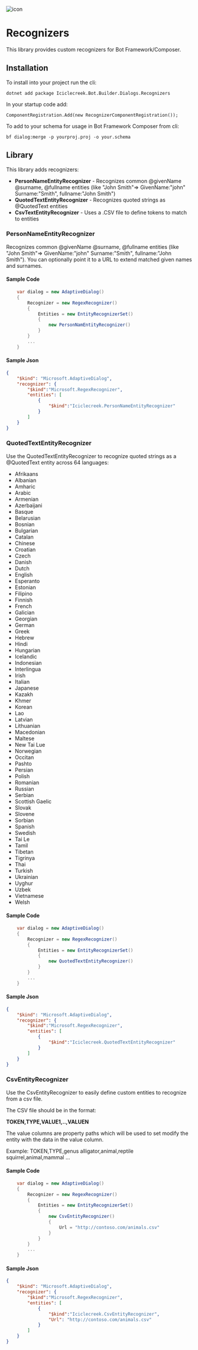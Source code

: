 ![icon](icon.png)

# Recognizers
This library provides custom recognizers for Bot Framework/Composer.

## Installation
To install into your project run the cli:

```dotnet add package Iciclecreek.Bot.Builder.Dialogs.Recognizers```

In your startup code add:

```ComponentRegistration.Add(new RecognizerComponentRegistration());```

To add to your schema for usage in Bot Framework Composer from cli:

```bf dialog:merge -p yourproj.proj -o your.schema```

## Library
This library adds recognizers:
* **PersonNameEntityRecognizer** - Recognizes common @givenName @surname, @fullname entities (like "John Smith"=> GivenName:"john" Surname:"Smith", fullname:"John Smith")
* **QuotedTextEntityRecognizer** - Recognizes quoted strings as @QuotedText entities
* **CsvTextEntityRecognizer** - Uses a .CSV file to define tokens to match to entities

### PersonNameEntityRecognizer
Recognizes common @givenName @surname, @fullname entities (like "John Smith"=> GivenName:"john" Surname:"Smith", fullname:"John Smith"). You can optionally point it to a
URL to extend matched given names and surnames.

#### Sample Code
```C#
    var dialog = new AdaptiveDialog()
    {
        Recognizer = new RegexRecognizer()
        {
            Entities = new EntityRecognizerSet()
            {
                new PersonNamEntityRecognizer()
            }
        }
        ...
    }
```

#### Sample Json

```json
{
    "$kind": "Microsoft.AdaptiveDialog",
    "recognizer": {
        "$kind":"Microsoft.RegexRecognizer",
        "entities": [
            {
                "$kind":"Iciclecreek.PersonNameEntityRecognizer"
            }
        ]
    }
}
```
### QuotedTextEntityRecognizer
Use the QuotedTextEntityRecognizer to recognize quoted strings as a @QuotedText entity across 64 languages:
* Afrikaans
* Albanian
* Amharic
* Arabic
* Armenian
* Azerbaijani
* Basque
* Belarusian
* Bosnian
* Bulgarian
* Catalan
* Chinese
* Croatian
* Czech
* Danish
* Dutch
* English
* Esperanto
* Estonian
* Filipino
* Finnish
* French
* Galician
* Georgian
* German
* Greek
* Hebrew
* Hindi
* Hungarian
* Icelandic
* Indonesian
* Interlingua
* Irish
* Italian
* Japanese
* Kazakh
* Khmer
* Korean
* Lao
* Latvian
* Lithuanian
* Macedonian
* Maltese
* New Tai Lue
* Norwegian
* Occitan
* Pashto
* Persian
* Polish
* Romanian
* Russian
* Serbian
* Scottish Gaelic
* Slovak
* Slovene
* Sorbian
* Spanish
* Swedish
* Tai Le
* Tamil
* Tibetan
* Tigrinya
* Thai
* Turkish
* Ukrainian
* Uyghur
* Uzbek
* Vietnamese
* Welsh
 

#### Sample Code
```C#
    var dialog = new AdaptiveDialog()
    {
        Recognizer = new RegexRecognizer()
        {
            Entities = new EntityRecognizerSet()
            {
                new QuotedTextEntityRecognizer()
            }
        }
        ...
    }
```

#### Sample Json

```json
{
    "$kind": "Microsoft.AdaptiveDialog",
    "recognizer": {
        "$kind":"Microsoft.RegexRecognizer",
        "entities": [
            {
                "$kind":"Iciclecreek.QuotedTextEntityRecognizer"
            }
        ]
    }
}
```


### CsvEntityRecognizer
Use the CsvEntityRecognizer to easily define custom entities to recognize from a csv file.

The CSV file should be in the format:

**TOKEN,TYPE,VALUE1,..,VALUEN**

The value columns are property paths which will be used to set modify the entity with the data in the value column.

Example:
TOKEN,TYPE,genus
alligator,animal,reptile
squirrel,animal,mammal
...



#### Sample Code
```C#
    var dialog = new AdaptiveDialog()
    {
        Recognizer = new RegexRecognizer()
        {
            Entities = new EntityRecognizerSet()
            {
                new CsvEntityRecognizer()
                {
                    Url = "http://contoso.com/animals.csv"
                }
            }
        }
        ...
    }
```

#### Sample Json

```json
{
    "$kind": "Microsoft.AdaptiveDialog",
    "recognizer": {
        "$kind":"Microsoft.RegexRecognizer",
        "entities": [
            {
                "$kind":"Iciclecreek.CsvEntityRecognizer",
                "Url": "http://contoso.com/animals.csv"
            }
        ]
    }
}
```
